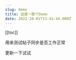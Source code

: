 ```yaml
---
slug: demo
title: 这是一歌个Demo
date: 2022-10-01T13:41:44.000Z
---
```


[[toc]]

用来测试帖子同步是否工作正常

更新一下试试
